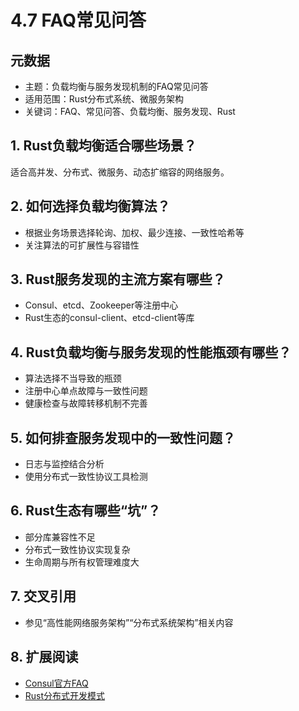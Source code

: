 # 4.7 FAQ常见问答

## 元数据

- 主题：负载均衡与服务发现机制的FAQ常见问答
- 适用范围：Rust分布式系统、微服务架构
- 关键词：FAQ、常见问答、负载均衡、服务发现、Rust

## 1. Rust负载均衡适合哪些场景？

适合高并发、分布式、微服务、动态扩缩容的网络服务。

## 2. 如何选择负载均衡算法？

- 根据业务场景选择轮询、加权、最少连接、一致性哈希等
- 关注算法的可扩展性与容错性

## 3. Rust服务发现的主流方案有哪些？

- Consul、etcd、Zookeeper等注册中心
- Rust生态的consul-client、etcd-client等库

## 4. Rust负载均衡与服务发现的性能瓶颈有哪些？

- 算法选择不当导致的瓶颈
- 注册中心单点故障与一致性问题
- 健康检查与故障转移机制不完善

## 5. 如何排查服务发现中的一致性问题？

- 日志与监控结合分析
- 使用分布式一致性协议工具检测

## 6. Rust生态有哪些“坑”？

- 部分库兼容性不足
- 分布式一致性协议实现复杂
- 生命周期与所有权管理难度大

## 7. 交叉引用

- 参见“高性能网络服务架构”“分布式系统架构”相关内容

## 8. 扩展阅读

- [Consul官方FAQ](https://www.consul.io/docs/faq)
- [Rust分布式开发模式](https://github.com/rust-lang/awesome-rust#distributed-systems)
